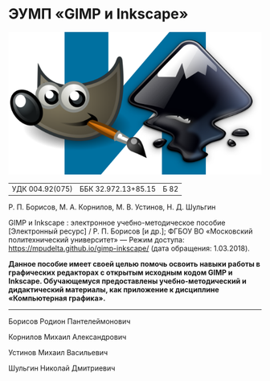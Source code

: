 # ЭУМП «GIMP и Inkscape»

![Обложка](cover.png)

||||
|-|-|-|
| УДК 004.92(075) | ББК 32.972.13+85.15 | Б 82 |

Р. П. Борисов, М. А. Корнилов, М. В. Устинов, Н. Д. Шульгин

GIMP и Inkscape : электронное учебно-методическое пособие [Электронный ресурс] / Р. П. Борисов [и др.]; ФГБОУ ВО «Московский политехнический университет» ― Режим доступа: https://mpudelta.github.io/gimp-inkscape/ (дата обращения: 1.03.2018).

__Данное пособие имеет своей целью помочь освоить навыки работы в графических редакторах с открытым исходным кодом GIMP и Inkscape. Обучающемуся предоставлены учебно-методический и дидактический материалы, как приложение к дисциплине «Компьютерная графика».__

---

Борисов Родион Пантелеймонович

Корнилов Михаил Александрович

Устинов Михаил Васильевич

Шульгин Николай Дмитриевич